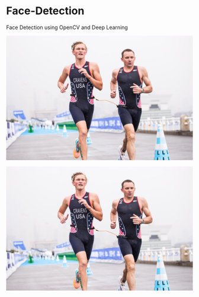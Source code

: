 # Face-Detection
Face Detection using OpenCV and Deep Learning

![Drag Racing](https://github.com/thinkphp/Face-Detection/blob/main/triatlon.png)


![Drag Racing](https://github.com/thinkphp/Face-Detection/blob/main/triatlon.png)
